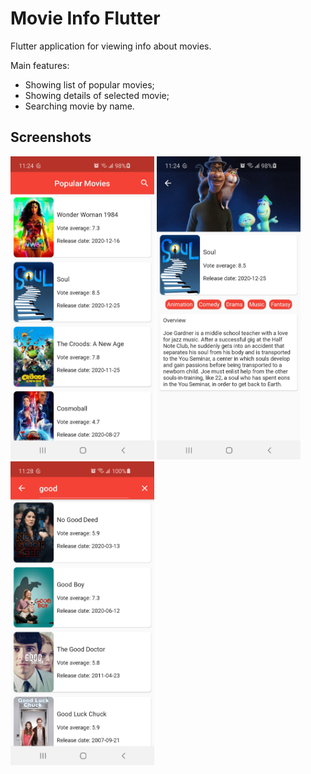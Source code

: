 # Movie Info Flutter
Flutter application for viewing info about movies.

Main features:
* Showing list of popular movies;
* Showing details of selected movie;
* Searching movie by name.

## Screenshots
<p float="left">
  <img src="https://github.com/SergeySharipov/movie_info_flutter/blob/main/screenshots/screenshot_1.jpg" width="230"/>
  <img src="https://github.com/SergeySharipov/movie_info_flutter/blob/main/screenshots/screenshot_2.jpg" width="230"/>
  <img src="https://github.com/SergeySharipov/movie_info_flutter/blob/main/screenshots/screenshot_3.jpg" width="230"/>
</p>
